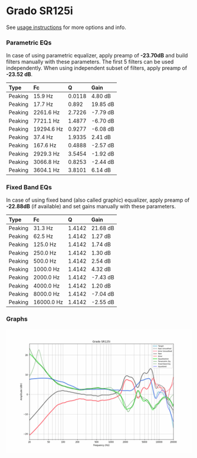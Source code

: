 # Grado SR125i
See [usage instructions](https://github.com/jaakkopasanen/AutoEq#usage) for more options and info.

### Parametric EQs
In case of using parametric equalizer, apply preamp of **-23.70dB** and build filters manually
with these parameters. The first 5 filters can be used independently.
When using independent subset of filters, apply preamp of **-23.52 dB**.

| Type    | Fc         |      Q | Gain     |
|:--------|:-----------|:-------|:---------|
| Peaking | 15.9 Hz    | 0.0118 | 4.80 dB  |
| Peaking | 17.7 Hz    | 0.892  | 19.85 dB |
| Peaking | 2261.6 Hz  | 2.7226 | -7.79 dB |
| Peaking | 7721.1 Hz  | 1.4877 | -6.70 dB |
| Peaking | 19294.6 Hz | 0.9277 | -6.08 dB |
| Peaking | 37.4 Hz    | 1.9335 | 2.41 dB  |
| Peaking | 167.6 Hz   | 0.4888 | -2.57 dB |
| Peaking | 2929.3 Hz  | 3.5454 | -1.92 dB |
| Peaking | 3066.8 Hz  | 0.8253 | -2.44 dB |
| Peaking | 3604.1 Hz  | 3.8101 | 6.14 dB  |

### Fixed Band EQs
In case of using fixed band (also called graphic) equalizer, apply preamp of **-22.88dB**
(if available) and set gains manually with these parameters.

| Type    | Fc         |      Q | Gain     |
|:--------|:-----------|:-------|:---------|
| Peaking | 31.3 Hz    | 1.4142 | 21.68 dB |
| Peaking | 62.5 Hz    | 1.4142 | 1.27 dB  |
| Peaking | 125.0 Hz   | 1.4142 | 1.74 dB  |
| Peaking | 250.0 Hz   | 1.4142 | 1.30 dB  |
| Peaking | 500.0 Hz   | 1.4142 | 2.54 dB  |
| Peaking | 1000.0 Hz  | 1.4142 | 4.32 dB  |
| Peaking | 2000.0 Hz  | 1.4142 | -7.43 dB |
| Peaking | 4000.0 Hz  | 1.4142 | 1.20 dB  |
| Peaking | 8000.0 Hz  | 1.4142 | -7.04 dB |
| Peaking | 16000.0 Hz | 1.4142 | -2.55 dB |

### Graphs
![](./Grado%20SR125i.png)